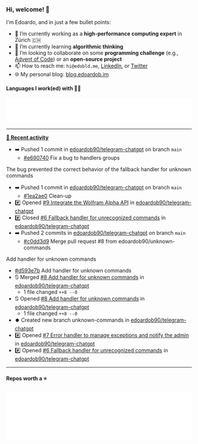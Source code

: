 ### Hi, welcome! 👋 

I'm Edoardo, and in just a few bullet points:

- 🔭 I’m currently working as a **high-performance computing expert** in Zürich 🇨🇭
- 🌱 I’m currently learning **algorithmic thinking**
- 👯 I’m looking to collaborate on some **programming challenge** (e.g., [Advent of Code](https://github.com/edoardob90/aoc2022)) or an **open-source project**
- 📫 How to reach me: `hi@edobld.me`, [LinkedIn](https://linkedin.com/in/edobld), or [Twitter](https://twitter.com/eadweard90)
- 🌐 My personal blog: [blog.edoardob.im](https://blog.edoardob.im)

#### Languages I work(ed) with 👨‍💻

<img src="https://github.com/edoardob90/edoardob90/blob/main/.cache/languages.svg">

---

**[📰 Recent activity](https://github.com/edoardob90)**
* ➡️ Pushed 1 commit in [edoardob90/telegram-chatgpt](https://github.com/edoardob90/telegram-chatgpt) on branch `main`
  * [#e690740](https://github.com/edoardob90/telegram-chatgpt/commit/e690740) Fix a bug to handlers groups

The bug prevented the correct behavior of the fallback handler for unknown commands
* ➡️ Pushed 1 commit in [edoardob90/telegram-chatgpt](https://github.com/edoardob90/telegram-chatgpt) on branch `main`
  * [#1ea2ae0](https://github.com/edoardob90/telegram-chatgpt/commit/1ea2ae0) Clean-up
* #️⃣ Opened [#9 Integrate the Wolfram Alpha API](https://github.com/edoardob90/telegram-chatgpt/issues/9) in [edoardob90/telegram-chatgpt](https://github.com/edoardob90/telegram-chatgpt)
* #️⃣ Closed [#6 Fallback handler for unrecognized commands](https://github.com/edoardob90/telegram-chatgpt/issues/6) in [edoardob90/telegram-chatgpt](https://github.com/edoardob90/telegram-chatgpt)
* ➡️ Pushed 2 commits in [edoardob90/telegram-chatgpt](https://github.com/edoardob90/telegram-chatgpt) on branch `main`
  * [#c0dd3d9](https://github.com/edoardob90/telegram-chatgpt/commit/c0dd3d9) Merge pull request #8 from edoardob90/unknown-commands

Add handler for unknown commands
  * [#d593e7b](https://github.com/edoardob90/telegram-chatgpt/commit/d593e7b) Add handler for unknown commands
* 🔃 Merged [#8 Add handler for unknown commands](https://github.com/edoardob90/telegram-chatgpt/pull/8) in [edoardob90/telegram-chatgpt](https://github.com/edoardob90/telegram-chatgpt)
  * 1 file changed `++8 --0`
* 🔃 Opened [#8 Add handler for unknown commands](https://github.com/edoardob90/telegram-chatgpt/pull/8) in [edoardob90/telegram-chatgpt](https://github.com/edoardob90/telegram-chatgpt)
  * 1 file changed `++8 --0`
* ⏺️ Created new branch unknown-commands in [edoardob90/telegram-chatgpt](https://github.com/edoardob90/telegram-chatgpt)
* #️⃣ Opened [#7 Error handler to manage exceptions and notify the admin](https://github.com/edoardob90/telegram-chatgpt/issues/7) in [edoardob90/telegram-chatgpt](https://github.com/edoardob90/telegram-chatgpt)
* #️⃣ Opened [#6 Fallback handler for unrecognized commands](https://github.com/edoardob90/telegram-chatgpt/issues/6) in [edoardob90/telegram-chatgpt](https://github.com/edoardob90/telegram-chatgpt)


---

#### Repos worth a ⭐

<img src="https://github.com/edoardob90/edoardob90/blob/main/.cache/stars.svg">

<!--
- ⚡ Fun fact: ...
- 🤔 I’m looking for help with ...
- 💬 Ask me about ...
-->
